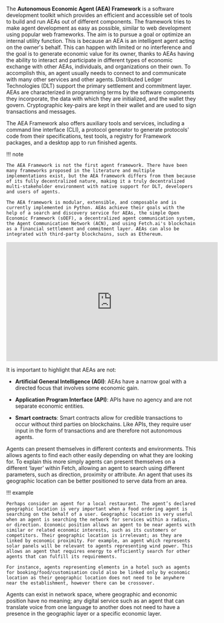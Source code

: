The **Autonomous Economic Agent (AEA) Framework** is a software development toolkit which provides an efficient and accessible set of tools to build and run AEAs out of different components. The framework tries to make agent development as easy as possible, similar to web development using popular web frameworks. The aim is to pursue a goal or optimize an internal utility function. This is because an AEA is an intelligent agent acting on the owner's behalf. This can happen with limited or no interference and the goal is to generate economic value for its owner, thanks to AEAs having the ability to interact and participate in different types of economic exchange with other AEAs, individuals, and organizations on their own. To accomplish this, an agent usually needs to connect to and communicate with many other services and other agents. Distributed Ledger Technologies (DLT) support the primary settlement and commitment layer. AEAs are characterized in programming terms by the software components they incorporate, the data with which they are initialized, and the wallet they govern. Cryptographic key-pairs are kept in their wallet and are used to sign transactions and messages. 

The AEA Framework also offers auxiliary tools and services, including a command line interface (CLI), a protocol generator to generate protocols' code from their specifications, test tools, a registry for Framework packages, and a desktop app to run finished agents.

!!! note

    The AEA Framework is not the first agent framework. There have been many frameworks proposed in the literature and multiple implementations exist, but the AEA framework differs from them because of its fully decentralized nature, making it a truly decentralized multi-stakeholder environment with native support for DLT, developers and users of agents. 

    The AEA framework is modular, extensible, and composable and is currently implemented in Python. AEAs achieve their goals with the help of a search and discovery service for AEAs, the simple Open Economic Framework (sOEF), a decentralized agent communication system, the Agent Communication Network (ACN), and using Fetch.ai's blockchain as a financial settlement and commitment layer. AEAs can also be integrated with third-party blockchains, such as Ethereum.

<iframe width="560" height="315" src="https://www.youtube.com/embed/xpJA4IT5X88" frameborder="0" allow="accelerometer; autoplay; encrypted-media; gyroscope; picture-in-picture" allowfullscreen></iframe>

It is important to highlight that AEAs are not:

* **Artificial General Intelligence (AGI)**: AEAs have a narrow goal with a directed focus that involves some economic gain.

* **Application Program Interface (API)**: APIs have no agency and are not separate economic entities.

* **Smart contracts**: Smart contracts allow for credible transactions to occur without third parties on blockchains. Like APIs, they require user input in the form of transactions and are therefore not autonomous agents.

Agents can present themselves in different contexts and environments. This allows agents to find each other easily depending on what they are looking for. To explain this more simply agents can present themselves on a different ‘layer’ within Fetch, allowing an agent to search using different parameters, such as direction, proximity or attribute. An agent that uses its geographic location can be better positioned to serve data from an area. 

!!! example

    Perhaps consider an agent for a local restaurant. The agent’s declared geographic location is very important when a food ordering agent is searching on the behalf of a user. Geographic location is very useful when an agent is searching the network for services within a radius, or direction. Economic position allows an agent to be near agents with similar or related economic interests, such as its customers or competitors. Their geographic location is irrelevant; as they are linked by economic proximity. For example, an agent which represents solar panels will be relevant to agents representing wind power. This allows an agent that requires energy to efficiently search for other agents that can fulfill its requirements.

    For instance, agents representing elements in a hotel such as agents for booking/food/customisation could also be linked only by economic location as their geographic location does not need to be anywhere near the establishment, however there can be crossover.

Agents can exist in network space, where geographic and economic position have no meaning; any digital service such as an agent that can translate voice from one language to another does not need to have a presence in the geographic layer or a specific economic layer.
